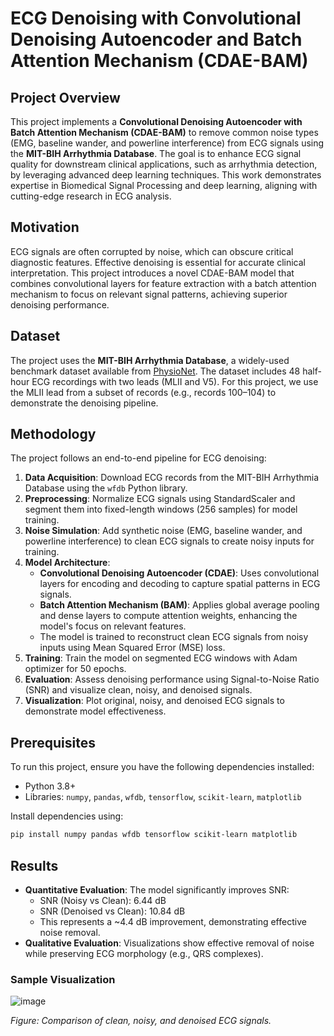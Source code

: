 # ECG Denoising with Convolutional Denoising Autoencoder and Batch Attention Mechanism (CDAE-BAM)

## Project Overview
This project implements a **Convolutional Denoising Autoencoder with Batch Attention Mechanism (CDAE-BAM)** to remove common noise types (EMG, baseline wander, and powerline interference) from ECG signals using the **MIT-BIH Arrhythmia Database**. The goal is to enhance ECG signal quality for downstream clinical applications, such as arrhythmia detection, by leveraging advanced deep learning techniques. This work demonstrates expertise in Biomedical Signal Processing and deep learning, aligning with cutting-edge research in ECG analysis.

## Motivation
ECG signals are often corrupted by noise, which can obscure critical diagnostic features. Effective denoising is essential for accurate clinical interpretation. This project introduces a novel CDAE-BAM model that combines convolutional layers for feature extraction with a batch attention mechanism to focus on relevant signal patterns, achieving superior denoising performance.

## Dataset
The project uses the **MIT-BIH Arrhythmia Database**, a widely-used benchmark dataset available from [PhysioNet](https://physionet.org/content/mitdb/1.0.0/). The dataset includes 48 half-hour ECG recordings with two leads (MLII and V5). For this project, we use the MLII lead from a subset of records (e.g., records 100–104) to demonstrate the denoising pipeline.

## Methodology
The project follows an end-to-end pipeline for ECG denoising:

1. **Data Acquisition**: Download ECG records from the MIT-BIH Arrhythmia Database using the `wfdb` Python library.
2. **Preprocessing**: Normalize ECG signals using StandardScaler and segment them into fixed-length windows (256 samples) for model training.
3. **Noise Simulation**: Add synthetic noise (EMG, baseline wander, and powerline interference) to clean ECG signals to create noisy inputs for training.
4. **Model Architecture**:
   - **Convolutional Denoising Autoencoder (CDAE)**: Uses convolutional layers for encoding and decoding to capture spatial patterns in ECG signals.
   - **Batch Attention Mechanism (BAM)**: Applies global average pooling and dense layers to compute attention weights, enhancing the model's focus on relevant features.
   - The model is trained to reconstruct clean ECG signals from noisy inputs using Mean Squared Error (MSE) loss.
5. **Training**: Train the model on segmented ECG windows with Adam optimizer for 50 epochs.
6. **Evaluation**: Assess denoising performance using Signal-to-Noise Ratio (SNR) and visualize clean, noisy, and denoised signals.
7. **Visualization**: Plot original, noisy, and denoised ECG signals to demonstrate model effectiveness.

## Prerequisites
To run this project, ensure you have the following dependencies installed:
- Python 3.8+
- Libraries: `numpy`, `pandas`, `wfdb`, `tensorflow`, `scikit-learn`, `matplotlib`

Install dependencies using:
```bash
pip install numpy pandas wfdb tensorflow scikit-learn matplotlib
```

## Results
- **Quantitative Evaluation**: The model significantly improves SNR:
  - SNR (Noisy vs Clean): 6.44 dB
  - SNR (Denoised vs Clean): 10.84 dB
  - This represents a ~4.4 dB improvement, demonstrating effective noise removal.
- **Qualitative Evaluation**: Visualizations show effective removal of noise while preserving ECG morphology (e.g., QRS complexes).

### Sample Visualization
![image](https://github.com/user-attachments/assets/14b9bf94-48b1-4420-8861-d49b23a13f5d)

*Figure: Comparison of clean, noisy, and denoised ECG signals.*



